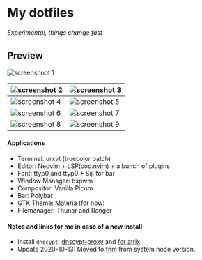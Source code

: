 # My dotfiles

###### Experimental, things change fast

## Preview

![screenshoot 1](.config/screenshoots/scr_shoot9.png)


| ![screenshot 2](.config/screenshoots/scr_shoot2.png)    | ![screenshot 3](.config/screenshoots/scr_shoot1.png)    |
| ------------------------------------------------------- | ------------------------------------------------------- |
| ![screenshot 4](.config/screenshoots/scr_shoot4.png)    | ![screenshot 5](.config/screenshoots/scr_shoot5.png)    |
| ![screenshot 6](.config/screenshoots/scr_shoot6.png)    | ![screenshot 7](.config/screenshoots/scr_shoot7.png)    |
| ![screenshot 8](.config/screenshoots/scr_shoot3.png)    | ![screenshot 9](.config/screenshoots/scr_shoot8.png)    |

#### Applications

- Terminal: urxvt (truecolor patch)
- Editor: Neovim + LSP(coc.nvim) + a bunch of plugins
- Font: ttyp0 and ttyp0 + Siji for bar
- Window Manager: bspwm
- Compositor: Vanilla Picom
- Bar: Polybar
- GTK Theme: Materia (for now)
- Filemanager: Thunar and Ranger

#### Notes and links for me in case of a new install

* Install `dnscypt`: [dnscypt-proxy](https://wiki.archlinux.org/index.php/Dnscrypt-proxy) and [for atrix](https://wiki.artixlinux.org/Main/Dnscrypt-proxy)
* Update 2020-10-13: Moved to [fnm](https://github.com/Schniz/fnm) from system node version.
